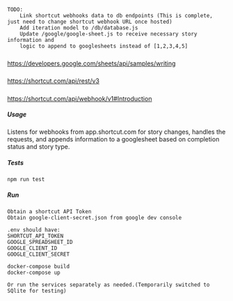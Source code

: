 
##
```
TODO: 
    Link shortcut webhooks data to db endpoints (This is complete, just need to change shortcut webhook URL once hosted)
    Add iteration model to /db/database.js 
    Update /google/google-sheet.js to receive necessary story information and 
    logic to append to googlesheets instead of [1,2,3,4,5]
```

#####
https://developers.google.com/sheets/api/samples/writing
#####
https://shortcut.com/api/rest/v3
#####
https://shortcut.com/api/webhook/v1#Introduction

##### Usage
Listens for webhooks from app.shortcut.com for story changes, handles the requests, and appends information to a googlesheet based on completion status and story type.

##### Tests
```
npm run test
```
##### Run
```
Obtain a shortcut API Token
Obtain google-client-secret.json from google dev console

.env should have:
SHORTCUT_API_TOKEN 
GOOGLE_SPREADSHEET_ID 
GOOGLE_CLIENT_ID
GOOGLE_CLIENT_SECRET

docker-compose build
docker-compose up 

Or run the services separately as needed.(Temporarily switched to SQlite for testing)
```

